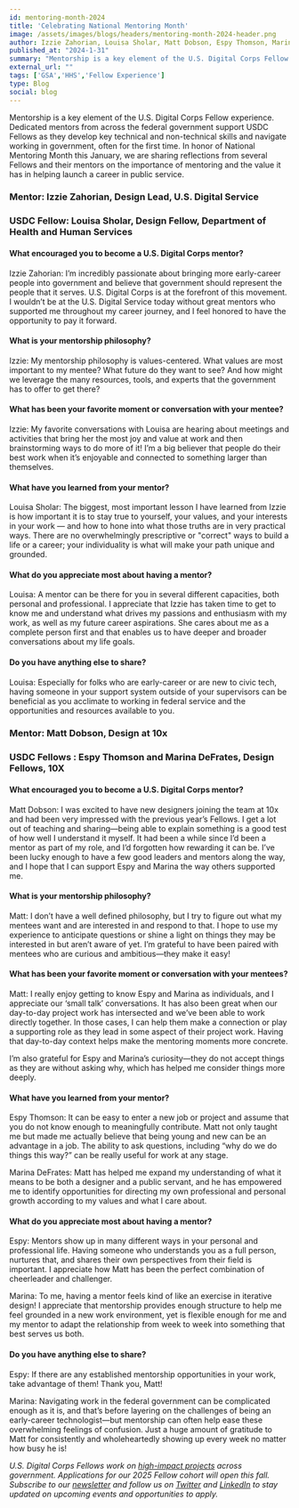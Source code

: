 ```yaml
---
id: mentoring-month-2024
title: 'Celebrating National Mentoring Month'
image: /assets/images/blogs/headers/mentoring-month-2024-header.png
author: Izzie Zahorian, Louisa Sholar, Matt Dobson, Espy Thomson, Marina DeFrates
published_at: "2024-1-31"
summary: "Mentorship is a key element of the U.S. Digital Corps Fellow experience. This National Mentoring Month we are sharing reflections from several Fellows and their mentors on the importance of mentoring and the value it has in helping launch a career in public service."
external_url: ""
tags: ['GSA','HHS','Fellow Experience']
type: Blog
social: blog
---
```


Mentorship is a key element of the U.S. Digital Corps Fellow experience. Dedicated mentors from across the federal government support USDC Fellows as they develop key technical and non-technical skills and navigate working in government, often for the first time. In honor of National Mentoring Month this January,  we are sharing reflections from several Fellows and their mentors on the importance of mentoring and the value it has in helping launch a career in public service.

### Mentor: Izzie Zahorian, Design Lead, U.S. Digital Service 
### USDC Fellow: Louisa Sholar, Design Fellow, Department of Health and Human Services

#### What encouraged you to become a U.S. Digital Corps mentor?

Izzie Zahorian: I’m incredibly passionate about bringing more early-career people into government and believe that government should represent the people that it serves. U.S. Digital Corps is at the forefront of this movement. I wouldn’t be at the U.S. Digital Service today without great mentors who supported me throughout my career journey, and I feel honored to have the opportunity to pay it forward.

#### What is your mentorship philosophy?

Izzie: My mentorship philosophy is values-centered. What values are most important to my mentee? What future do they want to see? And how might we leverage the many resources, tools, and experts that the government has to offer to get there?

#### What has been your favorite moment or conversation with your mentee?

Izzie: My favorite conversations with Louisa are hearing about meetings and activities that bring her the most joy and value at work and then brainstorming ways to do more of it! I’m a big believer that people do their best work when it’s enjoyable and connected to something larger than themselves.

#### What have you learned from your mentor?

Louisa Sholar: The biggest, most important lesson I have learned from Izzie is how important it is to stay true to yourself, your values, and your interests in your work — and how to hone into what those truths are in very practical ways. There are no overwhelmingly prescriptive or "correct" ways to build a life or a career; your individuality is what will make your path unique and grounded.

#### What do you appreciate most about having a mentor?

Louisa: A mentor can be there for you in several different capacities, both personal and professional. I appreciate that Izzie has taken time to get to know me and understand what drives my passions and enthusiasm with my work, as well as my future career aspirations. She cares about me as a complete person first and that enables us to have deeper and broader conversations about my life goals.

#### Do you have anything else to share?

Louisa: Especially for folks who are early-career or are new to civic tech, having someone in your support system outside of your supervisors can be beneficial as you acclimate to working in federal service and the opportunities and resources available to you.

### Mentor: Matt Dobson, Design at 10x
### USDC Fellows : Espy Thomson and Marina DeFrates, Design Fellows, 10X

#### What encouraged you to become a U.S. Digital Corps mentor?

Matt Dobson: I was excited to have new designers joining the team at 10x and had been very impressed with the previous year’s Fellows. I get a lot out of teaching and sharing—being able to explain something is a good test of how well I understand it myself. It had been a while since I’d been a mentor as part of my role, and I’d forgotten how rewarding it can be. I’ve been lucky enough to have a few good leaders and mentors along the way, and I hope that I can support Espy and Marina the way others supported me. 

#### What is your mentorship philosophy?

Matt: I don’t have a well defined philosophy, but I try to figure out what my mentees want and are interested in and respond to that. I hope to use my experience to anticipate questions or shine a light on things they may be interested in but aren’t aware of yet.  I’m grateful to have been paired with mentees who are curious and ambitious—they make it easy! 

#### What has been your favorite moment or conversation with your mentees?

Matt: I really enjoy getting to know Espy and Marina as individuals, and I appreciate our ‘small talk’ conversations. It has also been great when our day-to-day project work has intersected and we’ve been able to work directly together. In those cases, I can help them make a connection or play a supporting role as they lead in some aspect of their project work. Having that day-to-day context helps make the mentoring moments more concrete.

I’m also grateful for Espy and Marina’s curiosity—they do not accept things as they are without asking why, which has helped me consider things more deeply.

#### What have you learned from your mentor?

Espy Thomson: It can be easy to enter a new job or project and assume that you do not know enough to meaningfully contribute. Matt not only taught me but made me actually believe that being young and new can be an advantage in a job. The ability to ask questions, including “why do we do things this way?” can be really useful for work at any stage.

Marina DeFrates: Matt has helped me expand my understanding of what it means to be both a designer and a public servant, and he has empowered me to identify opportunities for directing my own professional and personal growth according to my values and what I care about.

#### What do you appreciate most about having a mentor?

Espy: Mentors show up in many different ways in your personal and professional life. Having someone who understands you as a full person, nurtures that, and shares their own perspectives from their field is important. I appreciate how Matt has been the perfect combination of cheerleader and challenger. 

Marina: To me, having a mentor feels kind of like an exercise in iterative design! I appreciate that mentorship provides enough structure to help me feel grounded in a new work environment, yet is flexible enough for me and my mentor to adapt the relationship from week to week into something that best serves us both.

#### Do you have anything else to share?

Espy: If there are any established mentorship opportunities in your work, take advantage of them! Thank you, Matt!

Marina: Navigating work in the federal government can be complicated enough as it is, and that’s before layering on the challenges of being an early-career technologist—but mentorship can often help ease these overwhelming feelings of confusion. Just a huge amount of gratitude to Matt for consistently and wholeheartedly showing up every week no matter how busy he is!

*U.S. Digital Corps Fellows work on [high-impact projects](https://digitalcorps.gsa.gov/projects/) across government. Applications for our 2025 Fellow cohort will open this fall. Subscribe to our [newsletter](https://public.govdelivery.com/accounts/USGSATTS/subscriber/new?topic_id=USGSATTS_108) and follow us on [Twitter](https://twitter.com/usdigitalcorps) and [LinkedIn](https://www.linkedin.com/company/74725557/admin/feed/posts/) to stay updated on upcoming events and opportunities to apply.*


